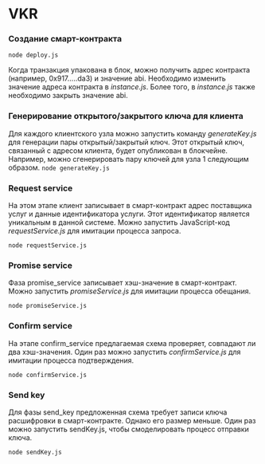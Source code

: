 # VKR

### Создание смарт-контракта


`node deploy.js`

Когда транзакция упакована в блок, можно получить адрес контракта (например, 0x917.....da3) и значение abi. Необходимо изменить значение адреса контракта в *instance.js*. Более того, в *instance.js* также необходимо закрыть значение abi.  

### Генерирование открытого/закрытого ключа для клиента

Для каждого клиентского узла можно запустить команду *generateKey.js* для генерации пары открытый/закрытый ключ. Этот открытый ключ, связанный с адресом клиента, будет опубликован в блокчейне. Например, можно сгенерировать пару ключей для узла 1 следующим образом. 
`node generateKey.js`

### Request service

На этом этапе клиент записывает в смарт-контракт адрес поставщика услуг и данные идентификатора услуги. Этот идентификатор является уникальным в данной системе. Можно запустить JavaScript-код *requestService.js* для имитации процесса запроса.

`node requestService.js`

### Promise service

Фаза promise_service записывает хэш-значение в смарт-контракт. Можно запустить *promiseService.js* для имитации процесса обещания.

`node promiseService.js`

### Confirm service

На этапе confirm_service предлагаемая схема проверяет, совпадают ли два хэш-значения.  Один раз можно запустить *confirmService.js* для имитации процесса подтверждения.

`node confirmService.js`

### Send key

Для фазы send_key предложенная схема требует записи ключа расшифровки в смарт-контракте. Однако его размер меньше. Один раз можно запустить sendKey.js, чтобы смоделировать процесс отправки ключа.

`node sendKey.js`
